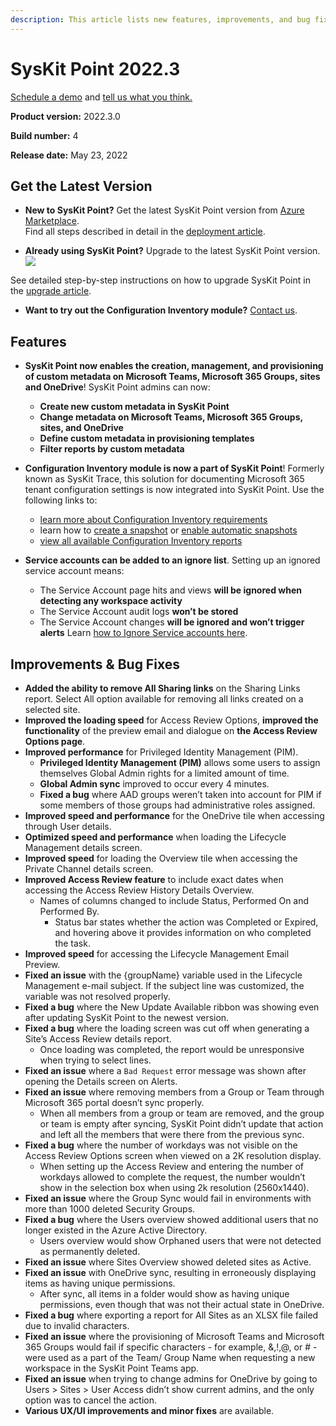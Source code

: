 ```yaml
---
description: This article lists new features, improvements, and bug fixes in SysKit Point version 2022.3.
--- 
```


# SysKit Point 2022.3

[Schedule a demo](https://www.syskit.com/products/point/request-a-demo/) and [tell us what you think.](https://www.syskit.com/company/contact-us/)

**Product version:** 2022.3.0

**Build number:** 4

**Release date:** May 23, 2022

## Get the Latest Version

* **New to SysKit Point?** Get the latest SysKit Point version from [Azure Marketplace](https://azuremarketplace.microsoft.com/en-us/marketplace/apps/syskitltd.syskit_point).<br/>
    Find all steps described in detail in the [deployment article](../installation/deploy-syskit-point.md).
    
* **Already using SysKit Point?** Upgrade to the latest SysKit Point version. <br/>
[![](https://aka.ms/deploytoazurebutton)](https://portal.azure.com/#create/Microsoft.Template/uri/https%3A%2F%2Fsyskitassetsstorage.blob.core.windows.net%2Fpoint%2FUpdateFilesARM%2FPointUpdateTemplate.json)

See detailed step-by-step instructions on how to upgrade SysKit Point in the [upgrade article](../installation/upgrade-syskit-point.md).

* **Want to try out the Configuration Inventory module?** [Contact us](https://www.syskit.com/contact-us/).

## Features
* **SysKit Point now enables the creation, management, and provisioning of custom metadata on Microsoft Teams, Microsoft 365 Groups, sites and OneDrive**! SysKit Point admins can now:
  * **Create new custom metadata in SysKit Point**
  * **Change metadata on Microsoft Teams, Microsoft 365 Groups, sites, and OneDrive**
  * **Define custom metadata in provisioning templates**
  * **Filter reports by custom metadata** 

* **Configuration Inventory module is now a part of SysKit Point**! Formerly known as SysKit Trace, this solution for documenting Microsoft 365 tenant configuration settings is now integrated into SysKit Point. Use the following links to:
  * [learn more about Configuration Inventory requirements](../configuration-inventory/configuration-inventory-requirements.md)
  * learn how to [create a snapshot](../configuration-inventory/get-to-know/create-snapshot.md) or [enable automatic snapshots](../configuration-inventory/get-to-know/enable-automatic-snapshots.md)
  * [view all available Configuration Inventory reports](../configuration-inventory/report-overview/README.md)

* **Service accounts can be added to an ignore list**. Setting up an ignored service account means:
    * The Service Account page hits and views **will be ignored when detecting any workspace activity**
    * The Service Account audit logs **won’t be stored**
    * The Service Account changes **will be ignored and won’t trigger alerts**
    Learn [how to Ignore Service accounts here](../configuration/ignore-service-account-activity-tracking.md).


## Improvements & Bug Fixes

* **Added the ability to remove All Sharing links** on the Sharing Links report. Select All option available for removing all links created on a selected site.
* **Improved the loading speed** for Access Review Options, **improved the functionality** of the preview email and dialogue on **the Access Review Options page**.
* **Improved performance** for Privileged Identity Management (PIM).
    * **Privileged Identity Management (PIM)** allows some users to assign themselves Global Admin rights for a limited amount of time.
    * **Global Admin sync** improved to occur every 4 minutes. 
    * **Fixed a bug** where AAD groups weren’t taken into account for PIM if some members of those groups had administrative roles assigned.
* **Improved speed and performance** for the OneDrive tile when accessing through User details.
* **Optimized speed and performance** when loading the Lifecycle Management details screen.
* **Improved speed** for loading the Overview tile when accessing the Private Channel details screen.
* **Improved Access Review feature** to include exact dates when accessing the Access Review History Details Overview.
  * Names of columns changed to include Status, Performed On and Performed By.
    * Status bar states whether the action was Completed or Expired, and hovering above it provides information on who completed the task.
* **Improved speed** for accessing the Lifecycle Management Email Preview.
* **Fixed an issue** with the {groupName} variable used in the Lifecycle Management e-mail subject. If the subject line was customized, the variable was not resolved properly.
* **Fixed a bug** where the New Update Available ribbon was showing even after updating SysKit Point to the newest version.
* **Fixed a bug** where the loading screen was cut off when generating a Site’s Access Review details report.
    * Once loading was completed, the report would be unresponsive when trying to select lines.
* **Fixed an issue** where a `Bad Request` error message was shown after opening the Details screen on Alerts.
* **Fixed an issue** where removing members from a Group or Team through Microsoft 365 portal doesn’t sync properly.
    * When all members from a group or team are removed, and the group or team is empty after syncing, SysKit Point didn’t update that action and left all the members that were there from the previous sync.
* **Fixed a bug** where the number of workdays was not visible on the Access Review Options screen when viewed on a 2K resolution display.
    * When setting up the Access Review and entering the number of workdays allowed to complete the request, the number wouldn’t show in the selection box when using 2k resolution (2560x1440).
* **Fixed an issue** where the Group Sync would fail in environments with more than 1000 deleted Security Groups.
* **Fixed a bug** where the Users overview showed additional users that no longer existed in the Azure Active Directory.
    * Users overview would show Orphaned users that were not detected as permanently deleted.
* **Fixed an issue** where Sites Overview showed deleted sites as Active.
* **Fixed an issue** with OneDrive sync, resulting in erroneously displaying items as having unique permissions.
    * After sync, all items in a folder would show as having unique permissions, even though that was not their actual state in OneDrive.
* **Fixed a bug** where exporting a report for All Sites as an XLSX file failed due to invalid characters.
* **Fixed an issue** where the provisioning of Microsoft Teams and Microsoft 365 Groups would fail if specific characters - for example, &,!,@, or # - were used as a part of the Team/ Group Name when requesting a new workspace in the SysKit Point Teams app.
* **Fixed an issue** when trying to change admins for OneDrive by going to Users > Sites > User Access didn’t show current admins, and the only option was to cancel the action.
* **Various UX/UI improvements and minor fixes** are available.
